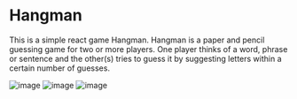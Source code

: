 # Hangman
This is a simple react game Hangman.
Hangman is a paper and pencil guessing game for two or more players.
One player thinks of a word, phrase or sentence and the other(s) tries to guess it by suggesting letters within a certain number of guesses.

![image](https://user-images.githubusercontent.com/42411498/111024398-ac88c900-83ef-11eb-8e89-6cc6ed56cb0d.png)
![image](https://user-images.githubusercontent.com/42411498/111024414-bf9b9900-83ef-11eb-8134-004906b66902.png)
![image](https://user-images.githubusercontent.com/42411498/111024429-d6da8680-83ef-11eb-9128-641ed98da701.png)
